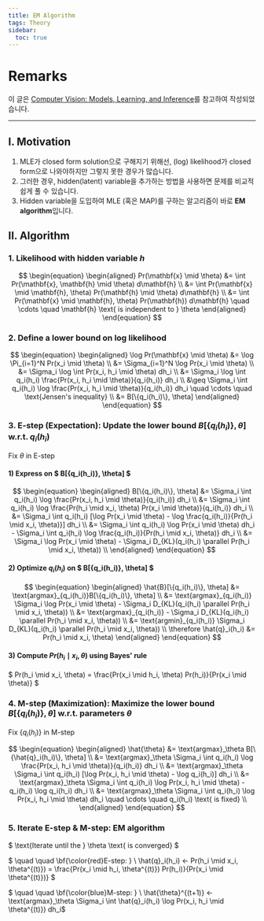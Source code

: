 ```yaml
---
title: EM Algorithm
tags: Theory
sidebar:
  toc: true
---
```


# Remarks
이 글은 [Computer Vision: Models, Learning, and Inference](http://www.computervisionmodels.com/)를 참고하여 작성되었습니다.

<!--more-->

---

## I. Motivation
1) MLE가 closed form solution으로 구해지기 위해선, (log) likelihood가 closed form으로 나와야하지만 그렇지 못한 경우가 많습니다. <br>
2) 그러한 경우, hidden(latent) variable을 추가하는 방법을 사용하면 문제를 비교적 쉽게 풀 수 있습니다. <br>
3) Hidden variable을 도입하여 MLE (혹은 MAP)를 구하는 알고리즘이 바로 **EM algorithm**입니다. <br>

## II. Algorithm
### 1. Likelihood with hidden variable $h$

$$ \begin{equation}
\begin{aligned}
    Pr(\mathbf{x} \mid \theta)
    &= \int Pr(\mathbf{x}, \mathbf{h} \mid \theta) d\mathbf{h} \\
    &= \int Pr(\mathbf{x} \mid \mathbf{h}, \theta) Pr(\mathbf{h} \mid \theta) d\mathbf{h} \\
    &= \int Pr(\mathbf{x} \mid \mathbf{h}, \theta) Pr(\mathbf{h}) d\mathbf{h} \quad \cdots \quad \mathbf{h} \text{ is independent to } \theta
\end{aligned}
\end{equation} $$

### 2. Define a lower bound on log likelihood

$$ \begin{equation}
\begin{aligned}
    \log Pr(\mathbf{x} \mid \theta)
    &= \log \Pi_{i=1}^N Pr(x_i \mid \theta) \\
    &= \Sigma_{i=1}^N \log Pr(x_i \mid \theta) \\
    &= \Sigma_i \log \int Pr(x_i, h_i \mid \theta) dh_i \\
    &= \Sigma_i \log \int q_i(h_i) \frac{Pr(x_i, h_i \mid \theta)}{q_i(h_i)} dh_i \\
    &\geq \Sigma_i \int q_i(h_i) \log \frac{Pr(x_i, h_i \mid \theta)}{q_i(h_i)} dh_i \quad \cdots \quad \text{Jensen's inequality} \\
    &= B[\{q_i(h_i)\}, \theta]
\end{aligned}
\end{equation} $$

### 3. E-step (Expectation): Update the lower bound $B[\{q_i(h_i)\}, \theta]$ w.r.t. $q_i(h_i)$
Fix $\theta$ in E-step <br>

#### 1) Express on $ B[\{q_i(h_i)\}, \theta] $

$$ \begin{equation}
\begin{aligned}
    B[\{q_i(h_i)\}, \theta]
    &= \Sigma_i \int q_i(h_i) \log \frac{Pr(x_i, h_i \mid \theta)}{q_i(h_i)} dh_i \\
    &= \Sigma_i \int q_i(h_i) \log \frac{Pr(h_i \mid x_i, \theta) Pr(x_i \mid \theta)}{q_i(h_i)} dh_i \\
    &= \Sigma_i \int q_i(h_i) [\log Pr(x_i \mid \theta) - \log \frac{q_i(h_i)}{Pr(h_i \mid x_i, \theta)}] dh_i \\
    &= \Sigma_i \int q_i(h_i) \log Pr(x_i \mid \theta) dh_i - \Sigma_i \int q_i(h_i) \log \frac{q_i(h_i)}{Pr(h_i \mid x_i, \theta)} dh_i \\
    &= \Sigma_i \log Pr(x_i \mid \theta) - \Sigma_i D_{KL}(q_i(h_i) \parallel Pr(h_i \mid x_i, \theta)) \\
\end{aligned}
\end{equation} $$

#### 2) Optimize $q_i(h_i)$ on $ B[\{q_i(h_i)\}, \theta] $

$$ \begin{equation}
\begin{aligned}
    \hat{B}[\{q_i(h_i)\}, \theta]
    &= \text{argmax}_{q_i(h_i)}B[\{q_i(h_i)\}, \theta] \\
    &= \text{argmax}_{q_i(h_i)} \Sigma_i \log Pr(x_i \mid \theta) - \Sigma_i D_{KL}(q_i(h_i) \parallel Pr(h_i \mid x_i, \theta)) \\
    &= \text{argmax}_{q_i(h_i)} - \Sigma_i D_{KL}(q_i(h_i) \parallel Pr(h_i \mid x_i, \theta)) \\
    &= \text{argmin}_{q_i(h_i)} \Sigma_i D_{KL}(q_i(h_i) \parallel Pr(h_i \mid x_i, \theta)) \\
    \therefore \hat{q}_i(h_i) &= Pr(h_i \mid x_i, \theta)
\end{aligned}
\end{equation} $$


#### 3) Compute $Pr(h_i \mid x_i, \theta)$ using Bayes' rule
$ Pr(h_i \mid x_i, \theta) = \frac{Pr(x_i \mid h_i, \theta) Pr(h_i)}{Pr(x_i \mid \theta)} $


### 4. M-step (Maximization): Maximize the lower bound $B[\{q_i(h_i)\}, \theta]$ w.r.t. parameters $\theta$
Fix $\{q_i(h_i)\}$ in M-step <br>

$$ \begin{equation}
\begin{aligned}
  \hat{\theta}
  &= \text{argmax}_\theta B[\{\hat{q}_i(h_i)\}, \theta] \\
  &= \text{argmax}_\theta \Sigma_i \int q_i(h_i) \log \frac{Pr(x_i, h_i \mid \theta)}{q_i(h_i)} dh_i \\
  &= \text{argmax}_\theta \Sigma_i \int q_i(h_i) [\log Pr(x_i, h_i \mid \theta) - \log q_i(h_i)] dh_i \\
  &= \text{argmax}_\theta \Sigma_i \int q_i(h_i) \log Pr(x_i, h_i \mid \theta) - q_i(h_i) \log q_i(h_i) dh_i \\
  &= \text{argmax}_\theta \Sigma_i \int q_i(h_i) \log Pr(x_i, h_i \mid \theta) dh_i \quad \cdots \quad q_i(h_i) \text{ is fixed} \\
\end{aligned}
\end{equation} $$


### 5. Iterate E-step & M-step: EM algorithm
$ \text{Iterate until the } \theta \text{ is converged} $

$ \quad \quad \bf{\color{red}E-step: } \ \hat{q}_i(h_i) ← Pr(h_i \mid x_i, \theta^{(t)}) = \frac{Pr(x_i \mid h_i, \theta^{(t)}) Pr(h_i)}{Pr(x_i \mid \theta^{(t)})} $

$ \quad \quad \bf{\color{blue}M-step: } \ \hat{\theta}^{(t+1)} ← \text{argmax}_\theta \Sigma_i \int \hat{q}_i(h_i) \log Pr(x_i, h_i \mid \theta^{(t)}) dh_i$
